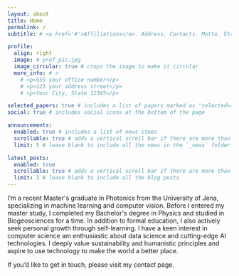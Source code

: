 ```yaml
---
layout: about
title: Home
permalink: /
subtitle: # <a href='#'>Affiliations</a>. Address. Contacts. Motto. Etc.

profile:
  align: right
  image: # prof_pic.jpg
  image_circular: true # crops the image to make it circular
  more_info: # >
    # <p>555 your office number</p>
    # <p>123 your address street</p>
    # <p>Your City, State 12345</p>

selected_papers: true # includes a list of papers marked as "selected={true}"
social: true # includes social icons at the bottom of the page

announcements:
  enabled: true # includes a list of news items
  scrollable: true # adds a vertical scroll bar if there are more than 3 news items
  limit: 5 # leave blank to include all the news in the `_news` folder

latest_posts:
  enabled: true
  scrollable: true # adds a vertical scroll bar if there are more than 3 new posts items
  limit: 3 # leave blank to include all the blog posts
---
```

I’m a recent Master's graduate in Photonics from the University of Jena, specializing in machine learning and computer vision. Before I entered my master study, I completed my Bachelor's degree in Physics and studied in Biogeosciences for a time. In addition to formal education, I also actively seek personal growth through self-learning. I have a keen interest in computer science am enthusiastic about data science and cutting-edge AI technologies. I deeply value sustainability and humanistic principles and aspire to use technology to make the world a better place.

If you’d like to get in touch, please visit my contact page.
